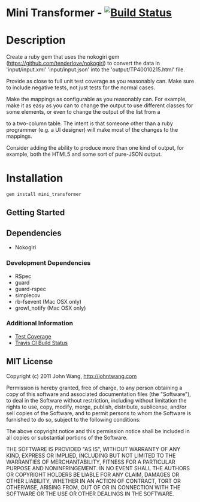 # Mini Transformer - [![Build Status](https://secure.travis-ci.org/jwang/mini_transformer.png)](http://travis-ci.org/jwang/mini_transformer)

# Description

Create a ruby gem that uses the nokogiri gem
(https://github.com/tenderlove/nokogiri) to convert the data in
  'input/input.xml'
  'input/input.json'
into the 'output/TP40010215.html' file.

Provide as close to full unit test coverage as you reasonably can.
Make sure to include negative tests, not just tests for the normal
cases.

Make the mappings as configurable as you reasonably can.  For
example, make it as easy as you can to change the output to use
different classes for some elements, or even to change the output
of the list from a <dl> to a two-column table.  The intent is that
someone other than  a ruby programmer (e.g. a UI designer) will
make most of the changes to the mappings.

Consider adding the ability to produce more than one kind of output,
for example, both the HTML5 and some sort of pure-JSON output.

# Installation
`gem install mini_transformer`

## Getting Started


## Dependencies
* Nokogiri

### Development Dependencies
* RSpec
* guard
* guard-rspec
* simplecov
* rb-fsevent (Mac OSX only)
* growl_notify (Mac OSX only)

### Additional Information
* [Test Coverage]()
* [Travis CI Build Status](http://travis-ci.org/jwang/mini_transformer)

## MIT License
Copyright (c) 2011 John Wang, http://johntwang.com

Permission is hereby granted, free of charge, to any person obtaining
a copy of this software and associated documentation files (the
"Software"), to deal in the Software without restriction, including
without limitation the rights to use, copy, modify, merge, publish,
distribute, sublicense, and/or sell copies of the Software, and to
permit persons to whom the Software is furnished to do so, subject to
the following conditions:

The above copyright notice and this permission notice shall be
included in all copies or substantial portions of the Software.

THE SOFTWARE IS PROVIDED "AS IS", WITHOUT WARRANTY OF ANY KIND,
EXPRESS OR IMPLIED, INCLUDING BUT NOT LIMITED TO THE WARRANTIES OF
MERCHANTABILITY, FITNESS FOR A PARTICULAR PURPOSE AND
NONINFRINGEMENT. IN NO EVENT SHALL THE AUTHORS OR COPYRIGHT HOLDERS BE
LIABLE FOR ANY CLAIM, DAMAGES OR OTHER LIABILITY, WHETHER IN AN ACTION
OF CONTRACT, TORT OR OTHERWISE, ARISING FROM, OUT OF OR IN CONNECTION
WITH THE SOFTWARE OR THE USE OR OTHER DEALINGS IN THE SOFTWARE.